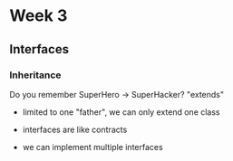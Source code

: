 # Week 3

## Interfaces

### Inheritance
Do you remember SuperHero -> SuperHacker? "extends"

- limited to one "father", we can only extend one class

- interfaces are like contracts
- we can implement multiple interfaces

